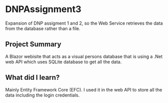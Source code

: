 # DNPAssignment3
Expansion of DNP assigment 1 and 2, so the Web Service retrieves the data from the database rather than a file.

## Project Summary
A Blazor webisite that acts as a visual persons database that is using a .Net web API which uses SQLite database to get all the data.

## What did I learn?
Mainly Entity Framework Core (EFC). I used it in the web API to store all the data including the login credentials.

